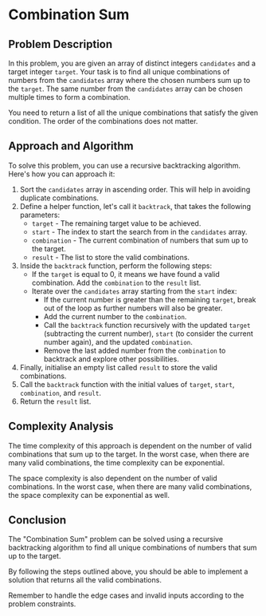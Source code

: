 # Combination Sum

## Problem Description

In this problem, you are given an array of distinct integers `candidates` and a target integer `target`. Your task is to find all unique combinations of numbers from the `candidates` array where the chosen numbers sum up to the `target`. The same number from the `candidates` array can be chosen multiple times to form a combination.

You need to return a list of all the unique combinations that satisfy the given condition. The order of the combinations does not matter.

## Approach and Algorithm

To solve this problem, you can use a recursive backtracking algorithm. Here's how you can approach it:

1. Sort the `candidates` array in ascending order. This will help in avoiding duplicate combinations.
2. Define a helper function, let's call it `backtrack`, that takes the following parameters:
   - `target` - The remaining target value to be achieved.
   - `start` - The index to start the search from in the `candidates` array.
   - `combination` - The current combination of numbers that sum up to the target.
   - `result` - The list to store the valid combinations.
3. Inside the `backtrack` function, perform the following steps:
   - If the `target` is equal to 0, it means we have found a valid combination. Add the `combination` to the `result` list.
   - Iterate over the `candidates` array starting from the `start` index:
     - If the current number is greater than the remaining `target`, break out of the loop as further numbers will also be greater.
     - Add the current number to the `combination`.
     - Call the `backtrack` function recursively with the updated `target` (subtracting the current number), `start` (to consider the current number again), and the updated `combination`.
     - Remove the last added number from the `combination` to backtrack and explore other possibilities.
4. Finally, initialise an empty list called `result` to store the valid combinations.
5. Call the `backtrack` function with the initial values of `target`, `start`, `combination`, and `result`.
6. Return the `result` list.

## Complexity Analysis

The time complexity of this approach is dependent on the number of valid combinations that sum up to the target. In the worst case, when there are many valid combinations, the time complexity can be exponential.

The space complexity is also dependent on the number of valid combinations. In the worst case, when there are many valid combinations, the space complexity can be exponential as well.

## Conclusion

The "Combination Sum" problem can be solved using a recursive backtracking algorithm to find all unique combinations of numbers that sum up to the target.

By following the steps outlined above, you should be able to implement a solution that returns all the valid combinations.

Remember to handle the edge cases and invalid inputs according to the problem constraints.


